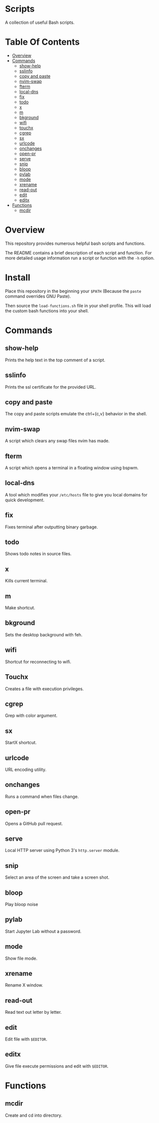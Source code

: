 # Scripts
A collection of useful Bash scripts. 

# Table Of Contents
- [Overview](#overview)
- [Commands](#commands)
	- [show-help](#show-help)
	- [sslinfo](#sslinfo)
	- [copy and paste](#copy-and-paste)
	- [nvim-swap](#nvim-swap)
	- [fterm](#fterm)
	- [local-dns](#local-dns)
	- [fix](#fix)
	- [todo](#todo)
	- [x](#x)
	- [m](#m)
	- [bkground](#bkground)
	- [wifi](#wifi)
	- [touchx](#touchx)
	- [cgrep](#cgrep)
	- [sx](#sx)
	- [urlcode](#urlcode)
	- [onchanges](#onchanges)
	- [open-pr](#open-pr)
	- [serve](#serve)
	- [snip](#snip)
	- [bloop](#bloop)
	- [pylab](#pylab)
	- [mode](#mode)
	- [xrename](#xrename)
	- [read-out](#read-out)
	- [edit](#edit)
	- [editx](#editx)
- [Functions](#functions)
    - [mcdir](#mcdir)

# Overview
This repository provides numerous helpful bash scripts and functions.  

The README contains a brief description of each script and function. For more 
detailed usage information run a script or function with the `-h` option.

# Install
Place this repository in the beginning your `$PATH` (Because the `paste` 
command overrides GNU Paste).  

Then source the `load-functions.sh` file in your shell profile. This will load 
the custom bash functions into your shell.

# Commands
## show-help
Prints the help text in the top comment of a script.

## sslinfo
Prints the ssl certificate for the provided URL.

## copy and paste
The copy and paste scripts emulate the ctrl+{c,v} behavior in the shell.

## nvim-swap
A script which clears any swap files nvim has made.

## fterm
A script which opens a terminal in a floating window using bspwm. 

## local-dns
A tool which modifies your `/etc/hosts` file to give you local domains for 
quick development.

## fix
Fixes terminal after outputting binary garbage.

## todo
Shows todo notes in source files.

## x
Kills current terminal.

## m
Make shortcut.

## bkground
Sets the desktop background with feh.

## wifi
Shortcut for reconnecting to wifi.

## Touchx
Creates a file with execution privileges.

## cgrep
Grep with color argument.

## sx
StartX shortcut.

## urlcode
URL encoding utility.

## onchanges
Runs a command when files change.

## open-pr
Opens a GitHub pull request.

## serve
Local HTTP server using Python 3's `http.server` module.

## snip
Select an area of the screen and take a screen shot.

## bloop
Play bloop noise

## pylab
Start Jupyter Lab without a password.

## mode
Show file mode.

## xrename
Rename X window.

## read-out
Read text out letter by letter.

## edit
Edit file with `$EDITOR`.

## editx
Give file execute permissions and edit with `$EDITOR`.

# Functions
## mcdir
Create and cd into directory.
